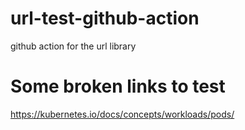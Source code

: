 # url-test-github-action
github action for the url library


# Some broken links to test

https://kubernetes.io/docs/concepts/workloads/pods/
